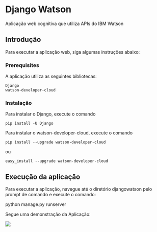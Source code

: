 # Django Watson
Aplicação web cognitiva que utiliza APIs do IBM Watson

## Introdução

Para executar a aplicação web, siga algumas instruções abaixo:

### Prerequisites

A aplicação utiliza as seguintes bibliotecas:

```
Django
watson-developer-cloud
```

### Instalação

Para instalar o Django, execute o comando

```
pip install -U Django
```

Para instalar o watson-developer-cloud, execute o comando

```
pip install --upgrade watson-developer-cloud
```

ou

```
easy_install --upgrade watson-developer-cloud
```


## Execução da aplicação
Para executar a aplicação, navegue até o diretório djangowatson pelo prompt de comando e execute o comando:

python manage.py runserver

Segue uma demonstração da Aplicação:

![](AppCognitive.gif)
